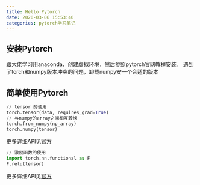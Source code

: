 ```yaml
---
title: Hello Pytorch
date: 2020-03-06 15:53:40
categories: pytorch学习笔记
---
```


## 安装Pytorch

跟大佬学习用anaconda，创建虚拟环境，然后参照pytorch官网教程安装。
遇到了torch和numpy版本冲突的问题，卸载numpy安一个合适的版本

<!--more-->
## 简单使用Pytorch

``` python
// tensor 的使用
torch.tensor(data, requires_grad=True)
// 与numpy的array之间相互转换
torch.from_numpy(np_array)
torch.numpy(tensor)
```

更多详细API见[官方](https://pytorch.org/docs/stable/torch.html)

``` python
// 激励函数的使用
import torch.nn.functional as F
F.relu(tensor)
```

更多详细API见[官方](https://pytorch.org/docs/stable/nn.functional.html#non-linear-activation-functions)



